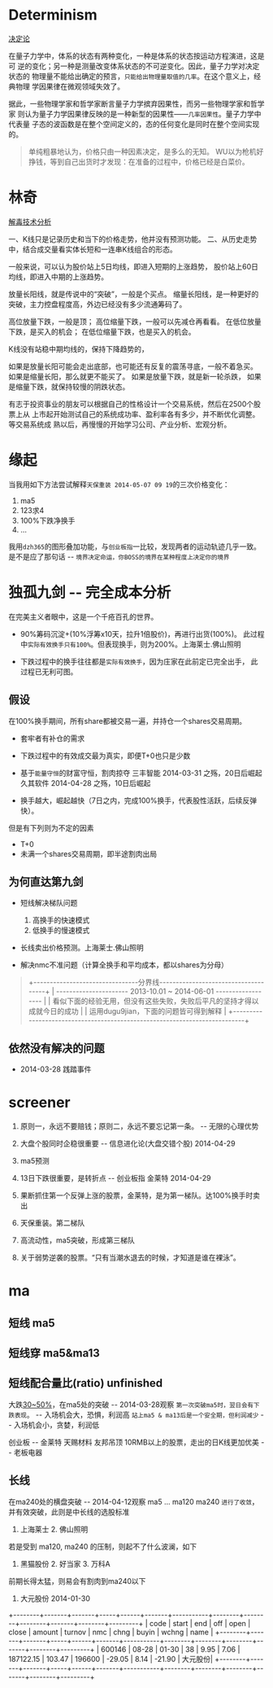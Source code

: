 # Determinism 

  [决定论](http://baike.baidu.com/view/40707.htm?fr=aladdin)

  在量子力学中，体系的状态有两种变化，一种是体系的状态按运动方程演进，这是可
  逆的变化；另一种是测量改变体系状态的不可逆变化。因此，量子力学对决定状态的
  物理量不能给出确定的预言，`只能给出物理量取值的几率`。在这个意义上，经典物理
  学因果律在微观领域失效了。

  据此，一些物理学家和哲学家断言量子力学摈弃因果性，而另一些物理学家和哲学家
  则认为量子力学因果律反映的是一种新型的因果性——`几率因果性`。量子力学中代表量
  子态的波函数是在整个空间定义的，态的任何变化是同时在整个空间实现的。

  > 单纯粗暴地认为，价格只由一种因素决定，是多么的无知。
  > WU以为枪机好挣钱，等到自己出货时才发现：在准备的过程中，价格已经是白菜价。

# 林奇

  [解毒技术分析](http://blog.sina.com.cn/s/blog_59fbea0a01019kid.html)

  一、K线只是记录历史和当下的价格走势，他并没有预测功能。
  二、从历史走势中，结合成交量看实体长短和一连串K线组合的形态。

  一般来说，可以认为股价站上5日均线，即进入短期的上涨趋势，
  股价站上60日均线，即进入中期的上涨趋势。

  放量长阳线，就是传说中的“突破”，一般是个买点。
  缩量长阳线，是一种更好的突破，主力控盘程度高，外边已经没有多少流通筹码了。

  高位放量下跌，一般是顶；
  高位缩量下跌，一般可以先减仓再看看。
  在低位放量下跌，是买入的机会；
  在低位缩量下跌，也是买入的机会。

  K线没有站稳中期均线的，保持下降趋势的，

  如果是放量长阳可能会走出底部，也可能还有反复的震荡寻底，一般不着急买。
  如果是缩量长阳，那么就更不能买了。
  如果是放量下跌，就是新一轮杀跌，
  如果是缩量下跌，就保持较慢的阴跌状态。

  有志于投资事业的朋友可以根据自己的性格设计一个交易系统，然后在2500个股票上从
  上市起开始测试自己的系统成功率、盈利率各有多少，并不断优化调整。等交易系统成
  熟以后，再慢慢的开始学习公司、产业分析、宏观分析。

# 缘起

  当我用如下方法尝试解释`天保重装 2014-05-07 09 19`的三次价格变化： 
  1. ma5
  2. 123求4
  3. 100%下跌净换手
  4. ...

  我用`dzh365`的图形叠加功能，与`创业板指`一比较，发现两者的运动轨迹几乎一致。
  是不是应了那句话 -- `境界决定命运，你BOSS的境界在某种程度上决定你的境界`

# 独孤九剑 -- 完全成本分析

  在完美主义者眼中，这是一个千疮百孔的世界。

  - 90%筹码沉淀+(10%浮筹x10天，拉升1倍股价)，再进行出货(100%)。
  此过程中`实际有效换手只有100%`。但表现换手，则为200%。上海莱士.佛山照明

  - 下跌过程中的换手往往都是`实际有效换手`，因为庄家在此前定已完全出手，
  此过程已无利可图。

## 假设

  在100%换手期间，所有share都被交易一遍，并持仓一个shares交易周期。

  * 套牢者有补仓的需求

  * 下跌过程中的有效成交最为真实，即便T+0也只是少数

  * 基于`能量守恒`的财富守恒，割肉掠夺
    三丰智能 2014-03-31 之殇，20日后崛起
    久其软件 2014-04-28 之殇，10日后崛起

  * 换手越大，崛起越快（7日之内，完成100%换手，代表股性活跃，后续反弹快）。

  但是有下列则为不定的因素
  * T+0
  * 未满一个shares交易周期，即半途割肉出局

## 为何直达第九剑

  * 短线解决梯队问题
    1. 高换手的快速模式
    2. 低换手的慢速模式

  * 长线卖出价格预测。上海莱士.佛山照明

  * 解决nmc不准问题（计算全换手和平均成本，都以shares为分母）


> +--------------------------------分界线-------------------------------------+
  |  ----------------------   2013-10.01 ~ 2014-06-01    ------------------   |
  | 看似下面的经验无用，但没有这些失败，失败后平凡的坚持才得以成就今日的成功  |
  |                     运用dugu9jian，下面的问题皆可得到解释                 |
  +---------------------------------------------------------------------------+

## 依然没有解决的问题

  * 2014-03-28 践踏事件

# screener

  1. 原则一，永远不要赔钱；原则二，永远不要忘记第一条。 -- 无限的心理优势

  1. 大盘个股同时企稳很重要     -- 信息进化论(大盘交错个股) 2014-04-29
  4. ma5预测
  2. 13日下跌很重要，是转折点   -- 创业板指 金莱特 2014-04-29

  5. 果断抓住第一个反弹上涨的股票，金莱特，是为第一梯队。达100%换手时卖出
  6. 天保重装。第二梯队
  7. 高流动性，ma5突破，形成第三梯队

  8. 关于弱势逆袭的股票。“只有当潮水退去的时候，才知道是谁在裸泳”。

# ma

## 短线 ma5
## 短线穿 ma5&ma13
## 短线配合量比(ratio) unfinished

  大跌[30~50%](13内)，在ma5处的突破 -- 2014-03-28观察
  `第一次突破ma5时，翌日会有下跌表现`。       -- 入场机会大，恐惧，利润高
  `站上ma5 & ma13后是一个安全期，但利润减少`  -- 入场机会小，贪婪，利润低

  创业板 -- 金莱特 天赐材料 友邦吊顶 
  10RMB以上的股票，走出的日K线更加优美 -- 老板电器

## 长线

  在ma240处的横盘突破 -- 2014-04-12观察
  ma5 ... ma120 ma240 `进行了收敛`，并有效突破，此则是中长线的选股标准
  1. 上海莱士 2. 佛山照明

  若是受到 ma120, ma240 的压制，则起不了什么波澜，如下
  1. 黑猫股份 2. 好当家 3. 万科A  

  前期长得太猛，则易会有割肉到ma240以下
  1. 大元股份 2014-01-30

  +--------+-------+-------+-----+------+-------+-----------+--------+--------+--------+-------+--------+---------+
  | code   | start | end   | off | open | close | amount    | turnov | nmc    | chng   | buyin | wchng  | name    |
  +--------+-------+-------+-----+------+-------+-----------+--------+--------+--------+-------+--------+---------+
  | 600146 | 08-28 | 01-30 |  38 | 9.95 |  7.06 | 187122.15 | 103.47 | 196600 | -29.05 |  8.14 | -21.90 | 大元股份|
  +--------+-------+-------+-----+------+-------+-----------+--------+--------+--------+-------+--------+---------+

